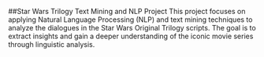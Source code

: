 ##Star Wars Trilogy Text Mining and NLP Project
This project focuses on applying Natural Language Processing (NLP) and text mining techniques to analyze the dialogues in the Star Wars Original Trilogy scripts. The goal is to extract insights and gain a deeper understanding of the iconic movie series through linguistic analysis.
